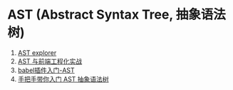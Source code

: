 # AST (Abstract Syntax Tree, 抽象语法树)

1. [AST explorer](https://astexplorer.net/)
2. [AST 与前端工程化实战](https://zhuanlan.zhihu.com/p/77696194)
3. [babel插件入门-AST](https://juejin.im/post/5ab9f2f3f265da239b4174f0)
4. [手把手带你入门 AST 抽象语法树](https://juejin.im/post/5e0a245df265da33cf1aea91)
